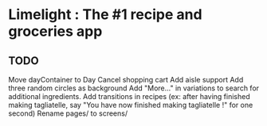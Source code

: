 # Limelight : The #1 recipe and groceries app

## TODO

Move dayContainer to Day
Cancel shopping cart
Add aisle support
Add three random circles as background
Add "More..." in variations to search for additional ingredients.
Add transitions in recipes (ex: after having finished making tagliatelle, say "You have now finished making tagliatelle !" for one second)
Rename pages/ to screens/
